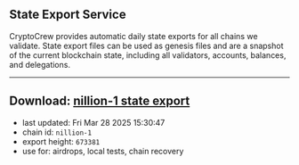 ## State Export Service
CryptoCrew provides automatic daily state exports for all chains we validate. State export files can be used as genesis files and are a snapshot of the current blockchain state, including all validators, accounts, balances, and delegations.

---
**Download: [nillion-1 state export](https://ccv-s3.nbg1.your-objectstorage.com/SERVICE/nillion/nillion-1_export_673381.json)**
---

- last updated: Fri Mar 28 2025 15:30:47
- chain id: `nillion-1`
- export height: `673381`
- use for: airdrops, local tests, chain recovery

